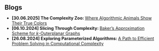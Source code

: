 <h1 id="blogs"></h1>

<h2 style="margin: 30px 0px 10px;">Blogs</h2>

<ul>

<li><strong>[30.06.2025] The Complexity Zoo: </strong><a href="https://albinjm.github.io/blog/computational-complexity-intro.html">Where Algorithmic Animals Show Their True Colors</a></li>
<li><strong>[06.10.2024] Slicing Through Complexity: </strong><a href="https://albinjm.github.io/blog/bakers-planar-approx.html">Baker’s Approximation Scheme for <em>k</em>-Outerplanar Graphs</a></li>
<li><strong>[26.08.2024] Exploring Parameterized Algorithms: </strong><a href="https://albinjm.github.io/blog/param-algo-intro.html">A Path to Efficient Problem Solving in Computational Complexity</a></li>

</ul>

